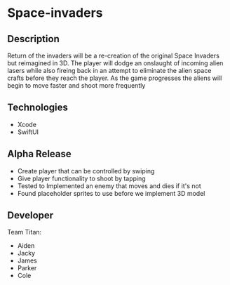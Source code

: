 # Space-invaders

## Description
Return of the invaders will be a re-creation of the original Space Invaders but reimagined in 3D. The player will dodge an onslaught of incoming alien lasers while also fireing back in an attempt to eliminate the alien space crafts before they reach the player. As the game progresses the aliens will begin to move faster and shoot more frequently

## Technologies
* Xcode
* SwiftUI

## Alpha Release
* Create player that can be controlled by swiping
* Give player functionality to shoot by tapping
* Tested to Implemented an enemy that moves and dies if it's not 
* Found placeholder sprites to use before we implement 3D model

## Developer
Team Titan:

* Aiden
* Jacky
* James
* Parker
* Cole

